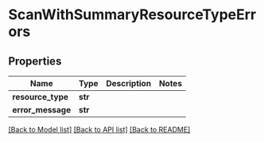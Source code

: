 # ScanWithSummaryResourceTypeErrors

## Properties
Name | Type | Description | Notes
------------ | ------------- | ------------- | -------------
**resource_type** | **str** |  | 
**error_message** | **str** |  | 

[[Back to Model list]](../README.md#documentation-for-models) [[Back to API list]](../README.md#documentation-for-api-endpoints) [[Back to README]](../README.md)



